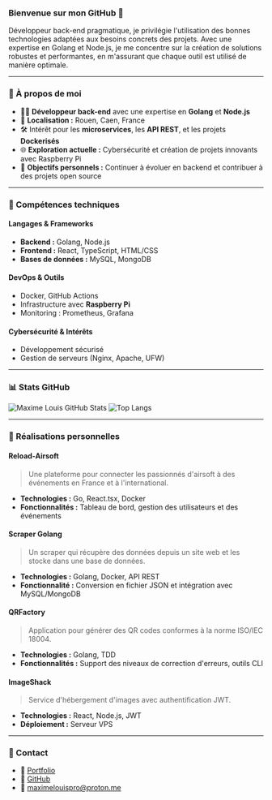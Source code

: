 ### Bienvenue sur mon GitHub 👋

Développeur back-end pragmatique, je privilégie l'utilisation des bonnes technologies adaptées aux besoins concrets des projets. Avec une expertise en Golang et Node.js, je me concentre sur la création de solutions robustes et performantes, en m'assurant que chaque outil est utilisé de manière optimale.

---

### 🚀 À propos de moi
- 🧑‍💻 **Développeur back-end** avec une expertise en **Golang** et **Node.js**
- 📍 **Localisation :** Rouen, Caen, France
- 🛠️ Intérêt pour les **microservices**, les **API REST**, et les projets **Dockerisés**
- 🌐 **Exploration actuelle :** Cybersécurité et création de projets innovants avec Raspberry Pi
- 🎯 **Objectifs personnels :** Continuer à évoluer en backend et contribuer à des projets open source

---

### 🔧 Compétences techniques

#### Langages & Frameworks
- **Backend :** Golang, Node.js
- **Frontend :** React, TypeScript, HTML/CSS
- **Bases de données :** MySQL, MongoDB

#### DevOps & Outils
- Docker, GitHub Actions
- Infrastructure avec **Raspberry Pi**
- Monitoring : Prometheus, Grafana

#### Cybersécurité & Intérêts
- Développement sécurisé
- Gestion de serveurs (Nginx, Apache, UFW)

---

### 📊 Stats GitHub
![Maxime Louis GitHub Stats](https://github-readme-stats.vercel.app/api?username=maxime-louis14&show_icons=true&hide_title=true&theme=tokyonight)
![Top Langs](https://github-readme-stats.vercel.app/api/top-langs/?username=maxime-louis14&layout=compact&theme=tokyonight)

---

### 📜 Réalisations personnelles

#### Reload-Airsoft
> Une plateforme pour connecter les passionnés d'airsoft à des événements en France et à l'international. 
- **Technologies :** Go, React.tsx, Docker
- **Fonctionnalités :** Tableau de bord, gestion des utilisateurs et des événements

#### Scraper Golang
> Un scraper qui récupère des données depuis un site web et les stocke dans une base de données. 
- **Technologies :** Golang, Docker, API REST
- **Fonctionnalité :** Conversion en fichier JSON et intégration avec MySQL/MongoDB

#### QRFactory
> Application pour générer des QR codes conformes à la norme ISO/IEC 18004. 
- **Technologies :** Golang, TDD
- **Fonctionnalités :** Support des niveaux de correction d'erreurs, outils CLI

#### ImageShack
> Service d'hébergement d'images avec authentification JWT.
- **Technologies :** React, Node.js, JWT
- **Déploiement :** Serveur VPS

---

### 💬 Contact
- 💼 [Portfolio](https://portfolio-maxime-louis-hazel.vercel.app/)
- 🐙 [GitHub](https://github.com/maxime-louis14)
- 📧 maximelouispro@proton.me
